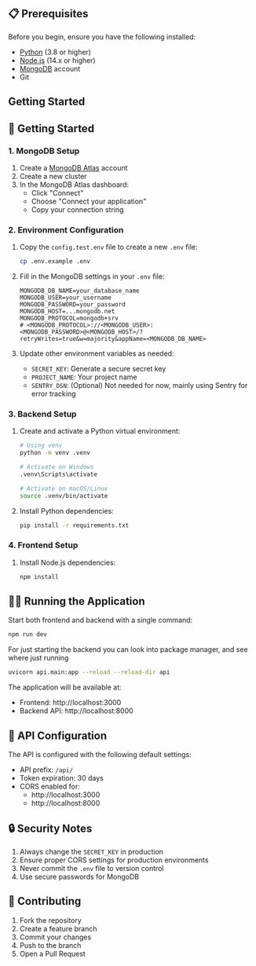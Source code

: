 ## 📋 Prerequisites

Before you begin, ensure you have the following installed:
- [Python](https://python.org/) (3.8 or higher)
- [Node.js](https://nodejs.org/) (14.x or higher)
- [MongoDB](https://www.mongodb.com/) account
- Git

## Getting Started

## 🚀 Getting Started

### 1. MongoDB Setup

1. Create a [MongoDB Atlas](https://www.mongodb.com/cloud/atlas) account
2. Create a new cluster
3. In the MongoDB Atlas dashboard:
   - Click "Connect"
   - Choose "Connect your application"
   - Copy your connection string

### 2. Environment Configuration

1. Copy the `config.test.env` file to create a new `.env` file:
   ```bash
   cp .env.example .env
   ```

2. Fill in the MongoDB settings in your `.env` file:
   ```
   MONGODB_DB_NAME=your_database_name
   MONGODB_USER=your_username
   MONGODB_PASSWORD=your_password
   MONGODB_HOST=...mongodb.net
   MONGODB_PROTOCOL=mongodb+srv
   # <MONGODB_PROTOCOL>://<MONGODB_USER>:<MONGODB_PASSWORD>@<MONGODB_HOST>/?retryWrites=true&w=majority&appName=<MONGODB_DB_NAME>
   ```

3. Update other environment variables as needed:
   - `SECRET_KEY`: Generate a secure secret key
   - `PROJECT_NAME`: Your project name
   - `SENTRY_DSN`: (Optional) Not needed for now, mainly using Sentry for error tracking

### 3. Backend Setup

1. Create and activate a Python virtual environment:
   ```bash
   # Using venv
   python -m venv .venv
   
   # Activate on Windows
   .venv\Scripts\activate
   
   # Activate on macOS/Linux
   source .venv/bin/activate
   ```

2. Install Python dependencies:
   ```bash
   pip install -r requirements.txt
   ```

### 4. Frontend Setup

1. Install Node.js dependencies:
   ```bash
   npm install
   ```

## 🏃‍♂️ Running the Application

Start both frontend and backend with a single command:
```bash
npm run dev
```

For just starting the backend you can look into package manager, and see where just running
```bash
uvicorn api.main:app --reload --reload-dir api
```

The application will be available at:
- Frontend: http://localhost:3000
- Backend API: http://localhost:8000

## 🔧 API Configuration

The API is configured with the following default settings:
- API prefix: `/api/`
- Token expiration: 30 days
- CORS enabled for:
  - http://localhost:3000
  - http://localhost:8000

## 🔒 Security Notes

1. Always change the `SECRET_KEY` in production
2. Ensure proper CORS settings for production environments
3. Never commit the `.env` file to version control
4. Use secure passwords for MongoDB

## 🤝 Contributing

1. Fork the repository
2. Create a feature branch
3. Commit your changes
4. Push to the branch
5. Open a Pull Request

